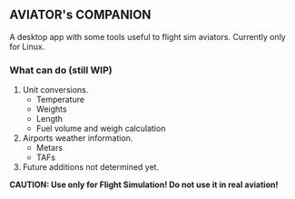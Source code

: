 ## AVIATOR's COMPANION

A desktop app with some tools useful to flight sim aviators. Currently only for Linux.

### What can do (still WIP)
1. Unit conversions.
    * Temperature
    * Weights
    * Length
    * Fuel volume and weigh calculation
2. Airports weather information.
    * Metars
    * TAFs
3. Future additions not determined yet.

**CAUTION: Use only for Flight Simulation! Do not use it in real aviation!**


